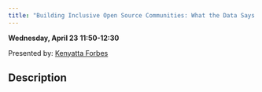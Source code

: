 ```yaml
---
title: "Building Inclusive Open Source Communities: What the Data Says & How Academia Can Lead"
---
```


**Wednesday, April 23**
**11:50-12:30**

Presented by: [Kenyatta Forbes](../speakers/kenyatta-forbes.md)

## Description
